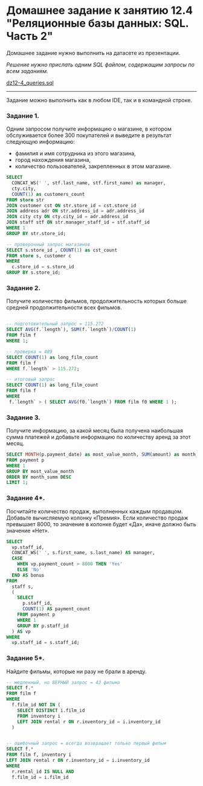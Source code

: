 # Домашнее задание к занятию 12.4 "Реляционные базы данных: SQL. Часть 2"

Домашнее задание нужно выполнить на датасете из презентации.

*Решение нужно прислать одним SQL файлом, содержащим запросы по всем заданиям.*

[dz12-4_queries.sql](dz12-4_queries.sql)

---

Задание можно выполнить как в любом IDE, так и в командной строке.

### Задание 1.

Одним запросом получите информацию о магазине, в котором обслуживается более 300 покупателей и выведите в результат следующую информацию: 
- фамилия и имя сотрудника из этого магазина,
- город нахождения магазина,
- количество пользователей, закрепленных в этом магазине.

```sql
SELECT 
  CONCAT_WS(' ', stf.last_name, stf.first_name) as manager,
  cty.city,
  COUNT(1) as customers_count	
FROM store str  
JOIN customer cst ON str.store_id = cst.store_id
JOIN address adr ON str.address_id = adr.address_id
JOIN city cty ON cty.city_id = adr.address_id 
JOIN staff stf ON str.manager_staff_id = stf.staff_id 
WHERE 1
GROUP BY str.store_id;

-- проверочный запрос магазинов
SELECT s.store_id , COUNT(1) as cst_count
FROM store s, customer c 
WHERE 
  c.store_id = s.store_id 
GROUP BY s.store_id;
```

### Задание 2.

Получите количество фильмов, продолжительность которых больше средней продолжительности всех фильмов.

```sql

-- подготовительный запрос = 115.272
SELECT AVG(f.`length`), SUM(f.`length`)/COUNT(1) 
FROM film f 
WHERE 1;

-- проверка = 489
SELECT COUNT(1) as long_film_count 
FROM film f
WHERE f.`length` > 115.272;

-- итоговый запрос
SELECT COUNT(1) as long_film_count
FROM film f 
WHERE 
 f.`length` > ( SELECT AVG(f0.`length`) FROM film f0 WHERE 1 );
```

### Задание 3.

Получите информацию, за какой месяц была получена наибольшая сумма платежей и добавьте информацию по количеству аренд за этот месяц.

```sql
SELECT MONTH(p.payment_date) as most_value_month, SUM(amount) as month_summ, COUNT(1) as rental_count
FROM payment p 
WHERE 1
GROUP BY most_value_month
ORDER BY month_summ DESC
LIMIT 1;
```

### Задание 4*.

Посчитайте количество продаж, выполненных каждым продавцом. Добавьте вычисляемую колонку «Премия». Если количество продаж превышает 8000, то значение в колонке будет «Да», 
иначе должно быть значение «Нет».

```sql
SELECT 
  vp.staff_id,
  CONCAT_WS(' ', s.first_name, s.last_name) AS manager,
  CASE 
    WHEN vp.payment_count > 8000 THEN 'Yes'
    ELSE 'No'
  END AS bonus
FROM 
  staff s,
  (
    SELECT 
      p.staff_id, 
      COUNT(1) AS payment_count
    FROM payment p 
    WHERE 1
    GROUP BY p.staff_id 
  ) AS vp
WHERE 
  vp.staff_id = s.staff_id;
```

### Задание 5*.

Найдите фильмы, которые ни разу не брали в аренду.

```sql
-- медленный, но ВЕРНЫЙ запрос = 42 фильма
SELECT f.*
FROM film f
WHERE 
  f.film_id NOT IN (
    SELECT DISTINCT i.film_id
    FROM inventory i
    LEFT JOIN rental r ON r.inventory_id = i.inventory_id
  )


-- ошибочный запрос = всегда возвращает только первый фильм
SELECT f.*
FROM film f, inventory i
LEFT JOIN rental r ON r.inventory_id = i.inventory_id 
WHERE 
  r.rental_id IS NULL AND 
  f.film_id = i.film_id 
```
